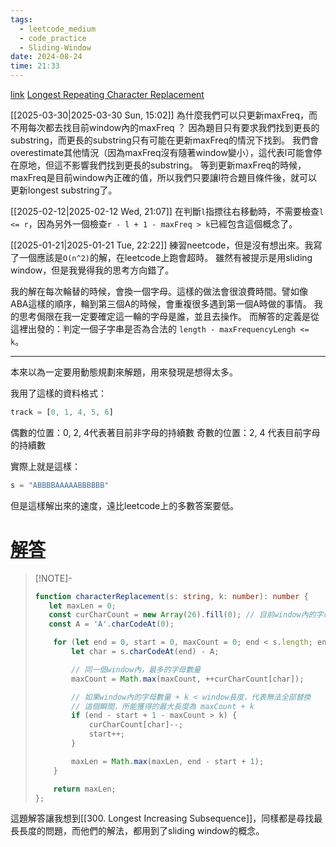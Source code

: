 ```yaml
---
tags:
  - leetcode_medium
  - code_practice
  - Sliding-Window
date: 2024-08-24
time: 21:33
---
```

[link](https://leetcode.com/problems/longest-repeating-character-replacement/description/)
[Longest Repeating Character Replacement](https://neetcode.io/problems/longest-repeating-substring-with-replacement)

[[2025-03-30|2025-03-30 Sun, 15:02]]
為什麼我們可以只更新maxFreq，而不用每次都去找目前window內的maxFreq ？
因為題目只有要求我們找到更長的substring，而更長的substring只有可能在更新maxFreq的情況下找到。
我們會overestimate其他情況（因為maxFreq沒有隨著window變小），這代表l可能會停在原地，但這不影響我們找到更長的substring。
等到更新maxFreq的時候，maxFreq是目前window內正確的值，所以我們只要讓l符合題目條件後，就可以更新longest substring了。

[[2025-02-12|2025-02-12 Wed, 21:07]]
在判斷`l`指摽往右移動時，不需要檢查`l <= r`，因為另外一個檢查`r - l + 1 - maxFreq > k`已經包含這個概念了。


[[2025-01-21|2025-01-21 Tue, 22:22]]
練習neetcode，但是沒有想出來。我寫了一個應該是`O(n^2)`的解，在leetcode上跑會超時。
雖然有被提示是用sliding window，但是我覺得我的思考方向錯了。

我的解在每次輪替的時候，會換一個字母。這樣的做法會很浪費時間。譬如像ABA這樣的順序，輪到第三個A的時候，會重複很多遇到第一個A時做的事情。
我的思考侷限在我一定要確定這一輪的字母是誰，並且去操作。
而解答的定義是從這裡出發的：判定一個子字串是否為合法的 `length - maxFrequencyLengh <= k`。


--------


本來以為一定要用動態規劃來解題，用來發現是想得太多。

我用了這樣的資料格式：
```ts
track = [0, 1, 4, 5, 6]
```
偶數的位置：0, 2, 4代表著目前非字母的持續數
奇數的位置：2, 4 代表目前字母的持續數

實際上就是這樣：
```ts
s = "ABBBBAAAAABBBBBB"
```

但是這樣解出來的速度，遠比leetcode上的多數答案要低。



# [解答](https://leetcode.com/problems/longest-repeating-character-replacement/solutions/91271/java-12-lines-o-n-sliding-window-solution-with-explanation/)


> [!NOTE]- 
> 
> ```ts
> function characterReplacement(s: string, k: number): number {
>    let maxLen = 0;
>    const curCharCount = new Array(26).fill(0); // 目前window內的字母數量
>    const A = 'A'.charCodeAt(0);
> 
>     for (let end = 0, start = 0, maxCount = 0; end < s.length; end++) {
>         let char = s.charCodeAt(end) - A;
> 
>         // 同一個window內，最多的字母數量
>         maxCount = Math.max(maxCount, ++curCharCount[char]);
> 
>         // 如果window內的字母數量 + k < window長度，代表無法全部替換
>         // 這個瞬間，所能獲得的最大長度為 maxCount + k
>         if (end - start + 1 - maxCount > k) {
>             curCharCount[char]--;
>             start++;
>         }
> 
>         maxLen = Math.max(maxLen, end - start + 1);
>     }
> 
>     return maxLen;
> };
> ```

這題解答讓我想到[[300. Longest Increasing Subsequence]]，同樣都是尋找最長長度的問題，而他們的解法，都用到了sliding window的概念。